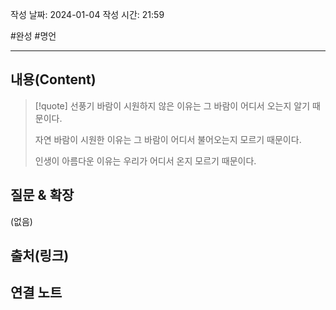 작성 날짜: 2024-01-04
작성 시간: 21:59

#완성 #명언 

----
## 내용(Content)
>[!quote]
>선풍기 바람이 시원하지 않은 이유는 그 바람이 어디서 오는지 알기 때문이다. 
>
>자연 바람이 시원한 이유는 그 바람이 어디서 불어오는지 모르기 때문이다.
>
>인생이 아름다운 이유는 우리가 어디서 온지 모르기 때문이다.



## 질문 & 확장

(없음)

## 출처(링크)


## 연결 노트










